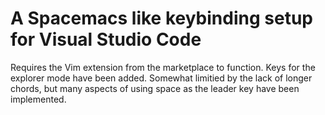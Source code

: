 A Spacemacs like keybinding setup for Visual Studio Code
=========================================================

Requires the Vim extension from the marketplace to function. Keys for the explorer mode have been added. Somewhat limitied by the lack of longer chords, but many aspects of using space as the leader key have been implemented.